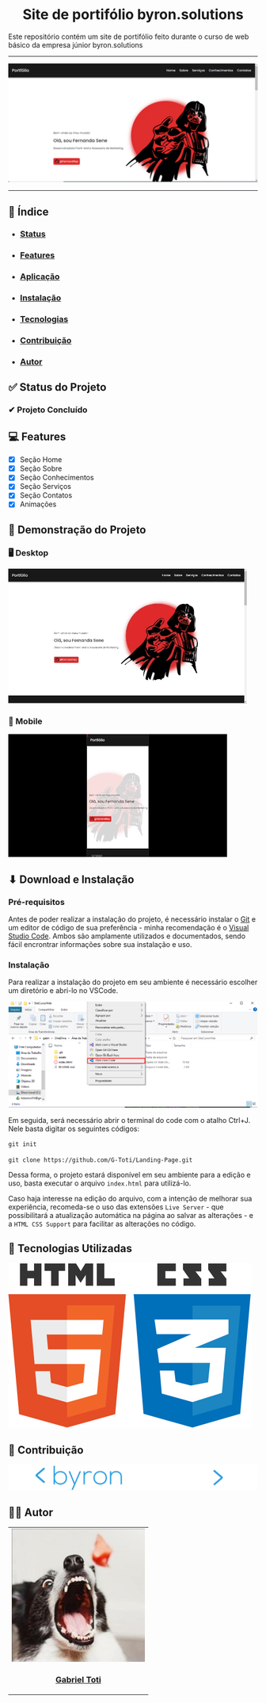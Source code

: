 <h1 align="center">Site de portifólio byron.solutions</h1>

Este repositório contém um site de portifólio feito durante o curso de web básico da empresa júnior byron.solutions

---

![Imagem da home do site de portifólio](./assets/img/Readme/home-screen.png)

---

<section id="indice">
<h2>📖 Índice</h2>
    
- <h3><a href="#status">Status</a><h3>
- <h3><a href="#features">Features</a><h3>
- <h3><a href="#aplicacao">Aplicação</a><h3>

- <h3><a href="#instalacao">Instalação</a><h3>
- <h3><a href="#tecnologias">Tecnologias</a><h3>
- <h3><a href="#contribucao">Contribuição</a><h3>
- <h3><a href="#autor">Autor</a><h3>
  </section>

<section id="status">

<h2>✅ Status do Projeto</h2>

<h3>✔ Projeto Concluído</h3>

</section>

<section id="features">
<h2>💻 Features</h2>

- [x] Seção Home
- [x] Seção Sobre
- [x] Seção Conhecimentos
- [x] Seção Serviços
- [x] Seção Contatos
- [x] Animações

</section>

<section id="aplicacao">

<h2>👀 Demonstração do Projeto</h2>

<h3>🖥 Desktop</h3>

<img src="./assets/img/Readme/2024-01-26 11-56-43.gif">

<h3>📱 Mobile</h3>

<img src="./assets/img/Readme/2024-01-26 11-55-43.gif">

</section>

<section id="instalacao">

<h2>⬇ Download e Instalação</h2>

<h3>Pré-requisitos</h3>

Antes de poder realizar a instalação do projeto, é necessário instalar o [Git](https://git-scm.com) e um editor de código de sua preferência - minha recomendação é o [Visual Studio Code](https://code.visualstudio.com). Ambos são amplamente utilizados e documentados, sendo fácil encrontrar informações sobre sua instalação e uso.

<h3>Instalação</h3>

Para realizar a instalação do projeto em seu ambiente é necessário escolher um diretório e abri-lo no VSCode.

![Print de como abrir pasta no VSCode](./assets/img/Readme/instalacao-1.png)

Em seguida, será necessário abrir o terminal do code com o atalho Ctrl+J. Nele basta digitar os seguintes códigos:

```
git init

git clone https://github.com/G-Toti/Landing-Page.git
```

Dessa forma, o projeto estará disponível em seu ambiente para a edição e uso, basta executar o arquivo `index.html` para utilizá-lo.

Caso haja interesse na edição do arquivo, com a intenção de melhorar sua experiência, recomeda-se o uso das extensões `Live Server` - que possibilitará a atualização automática na página ao salvar as alterações - e a `HTML CSS Support` para facilitar as alterações no código.

<section>

<section id="tecnologias">

<h2>🚀 Tecnologias Utilizadas</h2>

![Logo do html e do css](./assets/img/Readme/logo-html-css.png)

</section>

<section id="contribucao">
<h2>🤝 Contribuição</h2>

<a href="https://www.byronsolutions.com" target="_blank">
<img src="assets/img/Readme/logo-byron-readme.png">
</a>

</section>

<section id="autor">

<h2>👨‍🎨 Autor</h2>

<table>
  <tbody>
    <tr>
      <td align="center">
        <a href="https://github.com/G-Toti">
          <img src="./assets/img/Readme/toti.enc"/>
          <h3>Gabriel Toti</h3>
        </a>
      </td> 
    </tr>
  </tbody>
</table>

</section>
